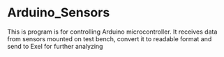 # Arduino_Sensors
This is program is for controlling Arduino microcontroller. It receives data from sensors mounted on test bench, convert it to readable format and send to Exel for further analyzing
